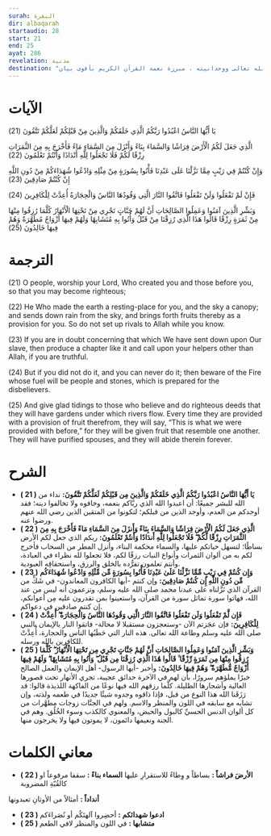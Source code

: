 ```yaml
---
surah: البقرة
dir: albaqarah
startaudio: 28
start: 21
end: 25
ayat: 286
revelation: مدنية
destination: "الدلائل والبراهين التي تدل على قدرة الله تعالى ووحدانيته ، مبرزة نعمة القرآن الكريم بأقوى بيان"
---
```


# الآيات

<BoxAya>

  يَا أَيُّهَا النَّاسُ اعْبُدُوا رَبَّكُمُ الَّذِي خَلَقَكُمْ وَالَّذِينَ مِنْ قَبْلِكُمْ لَعَلَّكُمْ تَتَّقُونَ (21)

  الَّذِي جَعَلَ لَكُمُ الْأَرْضَ فِرَاشًا وَالسَّمَاءَ بِنَاءً وَأَنْزَلَ مِنَ السَّمَاءِ مَاءً فَأَخْرَجَ بِهِ مِنَ الثَّمَرَاتِ رِزْقًا لَكُمْ فَلَا تَجْعَلُوا لِلَّهِ أَنْدَادًا وَأَنْتُمْ تَعْلَمُونَ (22)

  وَإِنْ كُنْتُمْ فِي رَيْبٍ مِمَّا نَزَّلْنَا عَلَى عَبْدِنَا فَأْتُوا بِسُورَةٍ مِنْ مِثْلِهِ وَادْعُوا شُهَدَاءَكُمْ مِنْ دُونِ اللَّهِ إِنْ كُنْتُمْ صَادِقِينَ (23)

  فَإِنْ لَمْ تَفْعَلُوا وَلَنْ تَفْعَلُوا فَاتَّقُوا النَّارَ الَّتِي وَقُودُهَا النَّاسُ وَالْحِجَارَةُ أُعِدَّتْ لِلْكَافِرِينَ (24)

  وَبَشِّرِ الَّذِينَ آمَنُوا وَعَمِلُوا الصَّالِحَاتِ أَنَّ لَهُمْ جَنَّاتٍ تَجْرِي مِنْ تَحْتِهَا الْأَنْهَارُ كُلَّمَا رُزِقُوا مِنْهَا مِنْ ثَمَرَةٍ رِزْقًا قَالُوا هَذَا الَّذِي رُزِقْنَا مِنْ قَبْلُ وَأُتُوا بِهِ مُتَشَابِهًا وَلَهُمْ فِيهَا أَزْوَاجٌ مُطَهَّرَةٌ وَهُمْ فِيهَا خَالِدُونَ (25)

</BoxAya>

# الترجمة

<BoxEn>

  (21) O people, worship your Lord, Who created you and those before you, so that you may become righteous;

  (22) He Who made the earth a resting-place for you, and the sky a canopy; and sends down rain from the sky, and brings forth fruits thereby as a provision for you. So do not set up rivals to Allah while you know.

  (23) If you are in doubt concerning that which We have sent down upon Our slave, then produce a chapter like it and call upon your helpers other than Allah, if you are truthful.

  (24) But if you did not do it, and you can never do it; then beware of the Fire whose fuel will be people and stones, which is prepared for the disbelievers.

  (25) And give glad tidings to those who believe and do righteous deeds that they will have gardens under which rivers flow. Every time they are provided with a provision of fruit therefrom, they will say, “This is what we were provided with before,” for they will be given fruit that resemble one another. They will have purified spouses, and they will abide therein forever.

</BoxEn>

# الشرح

<BoxExpl>

  * **( 21 )  يَا أَيُّهَا النَّاسُ اعْبُدُوا رَبَّكُمُ الَّذِي خَلَقَكُمْ وَالَّذِينَ مِن قَبْلِكُمْ لَعَلَّكُمْ تَتَّقُونَ:**  نداء من الله للبشر جميعًا: أن اعبدوا الله الذي ربَّاكم بنعمه، وخافوه ولا تخالفوا دينه؛ فقد أوجدكم من العدم، وأوجد الذين من قبلكم؛ لتكونوا من المتقين الذين رضي الله عنهم ورضوا عنه.
  * **( 22 )  الَّذِي جَعَلَ لَكُمُ الْأَرْضَ فِرَاشًا وَالسَّمَاءَ بِنَاءً وَأَنزَلَ مِنَ السَّمَاءِ مَاءً فَأَخْرَجَ بِهِ مِنَ الثَّمَرَاتِ رِزْقًا لَّكُمْ ۖ فَلَا تَجْعَلُوا لِلَّهِ أَندَادًا وَأَنتُمْ تَعْلَمُونَ:** ربكم الذي جعل لكم الأرض بساطًا؛ لتسهل حياتكم عليها، والسماء محكمة البناء، وأنزل المطر من السحاب فأخرج لكم به من ألوان الثمرات وأنواع النبات رزقًا لكم، فلا تجعلوا لله نظراء في العبادة، وأنتم تعلمون تفرُّده بالخلق والرزق، واستحقاقِه العبودية.
  * **( 23 )  وَإِن كُنتُمْ فِي رَيْبٍ مِّمَّا نَزَّلْنَا عَلَىٰ عَبْدِنَا فَأْتُوا بِسُورَةٍ مِّن مِّثْلِهِ وَادْعُوا شُهَدَاءَكُم مِّن دُونِ اللَّهِ إِن كُنتُمْ صَادِقِينَ:**  وإن كنتم -أيها الكافرون المعاندون- في شَكٍّ من القرآن الذي نَزَّلناه على عبدنا محمد صلى الله عليه وسلم، وتزعمون أنه ليس من عند الله، فهاتوا سورة تماثل سورة من القرآن، واستعينوا بمن تقدرون عليه مِن أعوانكم، إن كنتم صادقين في دعواكم.
  * **( 24 )  فَإِن لَّمْ تَفْعَلُوا وَلَن تَفْعَلُوا فَاتَّقُوا النَّارَ الَّتِي وَقُودُهَا النَّاسُ وَالْحِجَارَةُ ۖ أُعِدَّتْ لِلْكَافِرِينَ:** فإن عجَزتم الآن -وستعجزون مستقبلا لا محالة- فاتقوا النار بالإيمان بالنبي صلى الله عليه وسلم وطاعة الله تعالى. هذه النار التي حَطَبُها الناس والحجارة، أُعِدَّتْ للكافرين بالله ورسله.
  * **( 25 )  وَبَشِّرِ الَّذِينَ آمَنُوا وَعَمِلُوا الصَّالِحَاتِ أَنَّ لَهُمْ جَنَّاتٍ تَجْرِي مِن تَحْتِهَا الْأَنْهَارُ ۖ كُلَّمَا رُزِقُوا مِنْهَا مِن ثَمَرَةٍ رِّزْقًا ۙ قَالُوا هَٰذَا الَّذِي رُزِقْنَا مِن قَبْلُ ۖ وَأُتُوا بِهِ مُتَشَابِهًا ۖ وَلَهُمْ فِيهَا أَزْوَاجٌ مُّطَهَّرَةٌ ۖ وَهُمْ فِيهَا خَالِدُونَ:** وأخبر -أيها الرسول- أهل الإيمان والعمل الصالح خبرًا يملؤهم سرورًا، بأن لهم في الآخرة حدائق عجيبة، تجري الأنهار تحت قصورها العالية وأشجارها الظليلة. كلَّما رزقهم الله فيها نوعًا من الفاكهة اللذيذة قالوا: قد رَزَقَنا الله هذا النوع من قبل، فإذا ذاقوه وجدوه شيئًا جديدًا في طعمه ولذته، وإن تشابه مع سابقه في اللون والمنظر والاسم. ولهم في الجنَّات زوجات مطهَّرات من كل ألوان الدنس الحسيِّ كالبول والحيض، والمعنوي كالكذب وسوء الخُلُق. وهم في الجنة ونعيمها دائمون، لا يموتون فيها ولا يخرجون منها.

</BoxExpl>

# معاني الكلمات

<Box>

  * **( 22 )   الأرضَ فراشاً :** بساطاً و وِطاءً للاستقرارِ عليها
  **السماء بناءً :** سقفا مرفوعاً او كالقُبّةِ المضروبة

  **أنداداً :** أمثالاً من الأوثانِ تعبدونها
  * **( 23 )   ادعوا شهدائكم :** أحضِروا آلهتَكُم أو نُصَراءَكم
  * **( 25 )   متشابها :** في اللون والمنظر لافي الطعم

</Box>